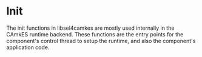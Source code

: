 <!--
  Copyright 2020, Data61
  Commonwealth Scientific and Industrial Research Organisation (CSIRO)
  ABN 41 687 119 230.

  This software may be distributed and modified according to the terms of
  the BSD 2-Clause license. Note that NO WARRANTY is provided.
  See "LICENSE_BSD2.txt" for details.

     @TAG(DATA61_BSD)
  -->

# Init 

The init functions in libsel4camkes are mostly used internally in the CAmkES
runtime backend. These functions are the entry points for the component's
control thread to setup the runtime, and also the component's application code.
